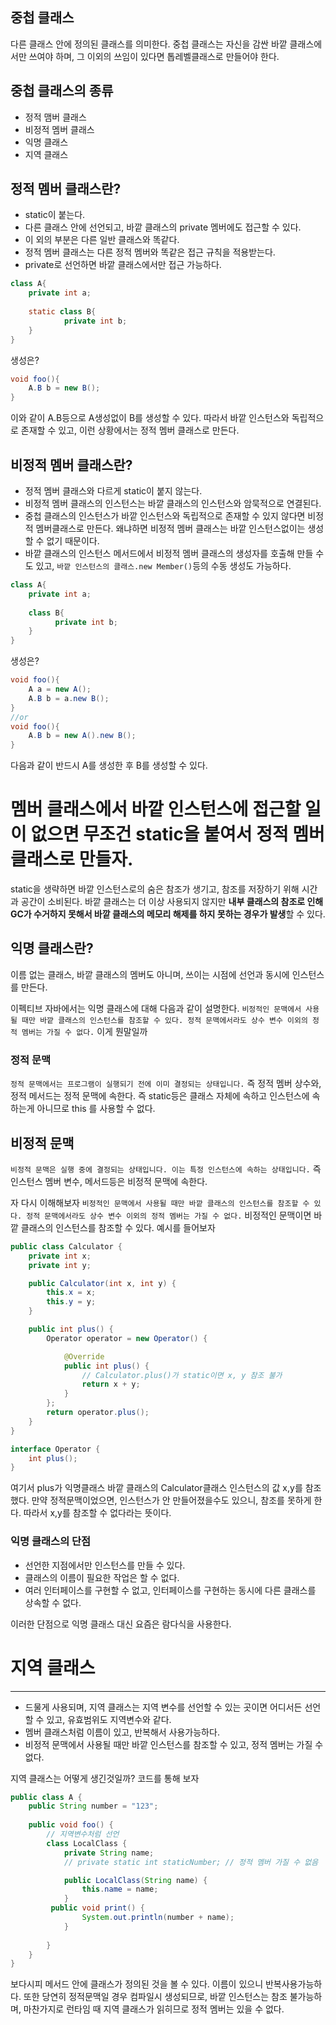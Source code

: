 ## 중첩 클래스
다른 클래스 안에 정의된 클래스를 의미한다.
중첩 클래스는 자신을 감싼 바깥 클래스에서만 쓰여야 하며, 그 이외의 쓰임이 있다면 톱레벨클래스로 만들어야 한다.

## 중첩 클래스의 종류
* 정적 맴버 클래스
* 비정적 멤버 클래스
* 익명 클래스
* 지역 클래스
## 정적 멤버 클래스란?
* static이 붙는다.
* 다른 클래스 안에 선언되고, 바깥 클래스의 private 멤버에도 접근할 수 있다.
* 이 외의 부분은 다른 일반 클래스와 똑같다.
* 정적 멤버 클래스는 다른 정적 멤버와 똑같은 접근 규칙을 적용받는다.
* private로 선언하면 바깥 클래스에서만 접근 가능하다.

```java
class A{
    private int a;
  
    static class B{
    	    private int b;  
    }
}
```
생성은?
```java
void foo(){
    A.B b = new B();
}
```
이와 같이 A.B등으로 A생성없이 B를 생성할  수 있다.
따라서 바깥 인스턴스와 독립적으로 존재할 수 있고, 이런 상황에서는 정적 멤버 클래스로 만든다.

## 비정적 멤버 클래스란?
* 정적 멤버 클래스와 다르게 static이 붙지 않는다.
* 비정적 멤버 클래스의 인스턴스는 바깥 클래스의 인스턴스와 암묵적으로 연결된다.
* 중첩 클래스의 인스턴스가 바깥 인스턴스와 독립적으로 존재할 수 있지 않다면 비정적 멤버클래스로 만든다. 왜냐하면 비정적 멤버 클래스는 바깥 인스턴스없이는 생성할 수 없기 때문이다.
* 바깥 클래스의 인스턴스 메서드에서 비정적 멤버 클래스의 생성자를 호출해 만들 수도 있고, `바깥 인스턴스의 클래스.new Member()`등의 수동 생성도 가능하다.
```java
class A{
    private int a;
  
    class B{
  	      private int b;  
    }
}
```
생성은?
```java
void foo(){
    A a = new A();
    A.B b = a.new B();
}
//or
void foo(){
    A.B b = new A().new B();
}
```
다음과 같이 반드시 A를 생성한 후 B를 생성할 수 있다.

# 멤버 클래스에서 바깥 인스턴스에 접근할 일이 없으면 무조건 static을 붙여서 정적 멤버 클래스로 만들자.
static을 생략하면 바깥 인스턴스로의 숨은 참조가 생기고, 참조를 저장하기 위해 시간과 공간이 소비된다.
바깥 클래스는 더 이상 사용되지 않지만 **내부 클래스의 참조로 인해 GC가 수거하지 못해서 바깥 클래스의 메모리 해제를 하지 못하는 경우가 발생**할 수 있다.




## 익명 클래스란?
이름 없는 클래스, 바깥 클래스의 멤버도 아니며, 쓰이는 시점에 선언과 동시에 인스턴스를 만든다.

이펙티브 자바에서는 익명 클래스에 대해 다음과 같이 설명한다.
`비정적인 문맥에서 사용될 때만 바깥 클래스의 인스턴스를 참조할 수 있다. 정적 문맥에서라도 상수 변수 이외의 정적 멤버는 가질 수 없다.`
이게 뭔말일까
### 정적 문맥
`정적 문맥에서는 프로그램이 실행되기 전에 이미 결정되는 상태입니다.`
즉 정적 멤버 상수와, 정적 메서드는 정적 문맥에 속한다.
즉 static등은 클래스 자체에 속하고 인스턴스에 속하는게 아니므로 this 를 사용할 수 없다.
## 비정적 문맥
`비정적 문맥은 실행 중에 결정되는 상태입니다. 이는 특정 인스턴스에 속하는 상태입니다.`
즉 인스턴스 멤버 변수, 메서드등은 비정적 문맥에 속한다.

자 다시 이해해보자
`비정적인 문맥에서 사용될 때만 바깥 클래스의 인스턴스를 참조할 수 있다. 정적 문맥에서라도 상수 변수 이외의 정적 멤버는 가질 수 없다.`
비정적인 문맥이면 바깥 클래스의 인스턴스를 참조할 수 있다. 예시를 들어보자
```java
public class Calculator {
    private int x;
    private int y;

    public Calculator(int x, int y) {
        this.x = x;
        this.y = y;
    }

    public int plus() {
        Operator operator = new Operator() {

            @Override
            public int plus() {
                // Calculator.plus()가 static이면 x, y 참조 불가
                return x + y;
            }
        };
        return operator.plus();
    }
}

interface Operator {
    int plus();
}
```
여기서 plus가 익명클래스 바깥 클래스의 Calculator클래스 인스턴스의 값 x,y를 참조했다. 만약 정적문맥이었으면, 인스턴스가 안 만들어졌을수도 있으니, 참조를 못하게 한다. 따라서 x,y를 참조할 수 없다라는 뜻이다.


### 익명 클래스의 단점
* 선언한 지점에서만 인스턴스를 만들 수 있다.
* 클래스의 이름이 필요한 작업은 할 수 없다.
* 여러 인터페이스를 구현할 수 없고, 인터페이스를 구현하는 동시에 다른 클래스를 상속할 수 없다.

이러한 단점으로 익명 클래스 대신 요즘은 람다식을 사용한다.

# 지역 클래스
---
* 드물게 사용되며, 지역 클래스는 지역 변수를 선언할 수 있는 곳이면 어디서든 선언할 수 있고, 유효범위도 지역변수와 같다.
* 멤버 클래스처럼 이름이 있고, 반복해서 사용가능하다.
* 비정적 문맥에서 사용될 때만 바깥 인스턴스를 참조할 수 있고, 정적 멤버는 가질 수 없다.

지역 클래스는 어떻게 생긴것일까?
코드를  통해 보자
```java
public class A {
	public String number = "123";
	
    public void foo() {
        // 지역변수처럼 선언
        class LocalClass {
            private String name;
            // private static int staticNumber; // 정적 멤버 가질 수 없음

            public LocalClass(String name) {
                this.name = name;
            }
		 public void print() {
                System.out.println(number + name);
            }
            
		}
	}
}

```
보다시피 메서드 안에 클래스가 정의된 것을 볼 수 있다.
이름이 있으니 반복사용가능하다.
또한 당연히 정적문맥일 경우 컴파일시 생성되므로, 바깥 인스턴스는 참조 불가능하며, 마찬가지로 런타임 때 지역 클래스가 읽히므로 정적 멤버는 있을 수 없다.